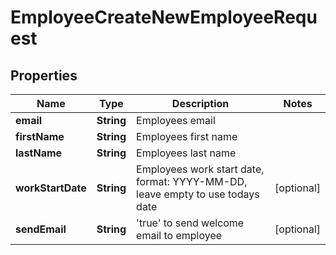 

# EmployeeCreateNewEmployeeRequest


## Properties

| Name | Type | Description | Notes |
|------------ | ------------- | ------------- | -------------|
|**email** | **String** | Employees email |  |
|**firstName** | **String** | Employees first name |  |
|**lastName** | **String** | Employees last name |  |
|**workStartDate** | **String** | Employees work start date, format: YYYY-MM-DD, leave empty to use todays date |  [optional] |
|**sendEmail** | **String** | &#39;true&#39; to send welcome email to employee |  [optional] |



